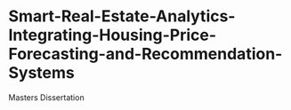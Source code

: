 # Smart-Real-Estate-Analytics-Integrating-Housing-Price-Forecasting-and-Recommendation-Systems
Masters Dissertation
